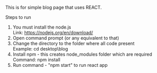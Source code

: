 This is for simple blog page that uses REACT.

Steps to run

1. You must install the node.js  
   Link: https://nodejs.org/en/download/
2. Open command prompt (or any equivalent to that)
3. Change the directory to the folder where all code present           
  Example: cd desktop\blog
4. Install npm - this creates node_modules folder which are required        
  Command: npm install
5. Run command - "npm start" to run react app
